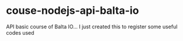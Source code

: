 # couse-nodejs-api-balta-io
 API basic course of Balta IO... I just created this to register some useful codes used
